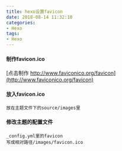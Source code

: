 ```yaml
---
title: hexo设置favicon
date: 2018-08-14 11:32:10
categories:
- Hexo
tags:
- Hexo
---
```

#### 制作favicon.ico
[点击制作 http://www.faviconico.org/favicon](http://www.faviconico.org/favicon)

#### 放入favicon.ico
```
放在主题文件下的source/images里
```

#### 修改主题的配置文件
```
_config.yml里的favicon
写成相对路径/images/favicon.ico
```